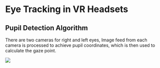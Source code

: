 # Eye Tracking in VR Headsets


Pupil Detection Algorithm
---
There are two cameras for right and left eyes, Image feed from each camera is processed to achieve pupil coordinates, which is then used to calculate the gaze point.

<img src="/../master/doc/detection.png?raw=true"/>
